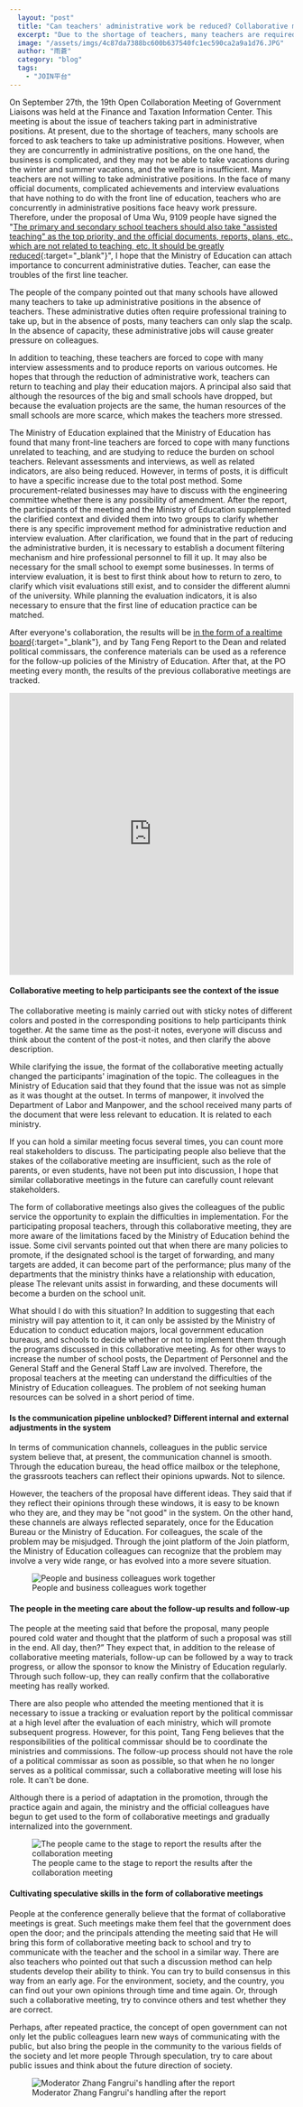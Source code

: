 ```yaml
---
  layout: "post"
  title: "Can teachers' administrative work be reduced? Collaborative meeting to clarify disputes"
  excerpt: "Due to the shortage of teachers, many teachers are required to take up administrative positions. In the face of many official documents, complicated achievements and interview evaluations that have nothing to do with the front line of education, teachers who are concurrently in administrative positions face heavy work pressure. How can a collaborative meeting clarify the issue?"
  image: "/assets/imgs/4c87da7388bc600b637540fc1ec590ca2a9a1d76.JPG"
  author: "雨蒼"
  category: "blog"
  tags: 
    - "JOIN平台"
---
```



On September 27th, the 19th Open Collaboration Meeting of Government Liaisons was held at the Finance and Taxation Information Center. This meeting is about the issue of teachers taking part in administrative positions. At present, due to the shortage of teachers, many schools are forced to ask teachers to take up administrative positions. However, when they are concurrently in administrative positions, on the one hand, the business is complicated, and they may not be able to take vacations during the winter and summer vacations, and the welfare is insufficient. Many teachers are not willing to take administrative positions. In the face of many official documents, complicated achievements and interview evaluations that have nothing to do with the front line of education, teachers who are concurrently in administrative positions face heavy work pressure. Therefore, under the proposal of Uma Wu, 9109 people have signed the &quot;[The primary and secondary school teachers should also take &quot;assisted teaching&quot; as the top priority, and the official documents, reports, plans, etc., which are not related to teaching, etc. It should be greatly reduced](https://join.gov.tw/idea/detail/6090d5bd-45b9-47fb-b5d6-626fc860111a){:target=&quot;_blank&quot;}&quot;, I hope that the Ministry of Education can attach importance to concurrent administrative duties. Teacher, can ease the troubles of the first line teacher. 

The people of the company pointed out that many schools have allowed many teachers to take up administrative positions in the absence of teachers. These administrative duties often require professional training to take up, but in the absence of posts, many teachers can only slap the scalp. In the absence of capacity, these administrative jobs will cause greater pressure on colleagues. 

In addition to teaching, these teachers are forced to cope with many interview assessments and to produce reports on various outcomes. He hopes that through the reduction of administrative work, teachers can return to teaching and play their education majors. A principal also said that although the resources of the big and small schools have dropped, but because the evaluation projects are the same, the human resources of the small schools are more scarce, which makes the teachers more stressed. 

The Ministry of Education explained that the Ministry of Education has found that many front-line teachers are forced to cope with many functions unrelated to teaching, and are studying to reduce the burden on school teachers. Relevant assessments and interviews, as well as related indicators, are also being reduced. However, in terms of posts, it is difficult to have a specific increase due to the total post method. Some procurement-related businesses may have to discuss with the engineering committee whether there is any possibility of amendment. After the report, the participants of the meeting and the Ministry of Education supplemented the clarified context and divided them into two groups to clarify whether there is any specific improvement method for administrative reduction and interview evaluation. After clarification, we found that in the part of reducing the administrative burden, it is necessary to establish a document filtering mechanism and hire professional personnel to fill it up. It may also be necessary for the small school to exempt some businesses. In terms of interview evaluation, it is best to first think about how to return to zero, to clarify which visit evaluations still exist, and to consider the different alumni of the university. While planning the evaluation indicators, it is also necessary to ensure that the first line of education practice can be matched. 

After everyone&#39;s collaboration, the results will be [in the form of a realtime board](https://realtimeboard.com/app/board/o9j_k0msggg=/){:target=&quot;_blank&quot;}, and by Tang Feng Report to the Dean and related political commissars, the conference materials can be used as a reference for the follow-up policies of the Ministry of Education. After that, at the PO meeting every month, the results of the previous collaborative meetings are tracked. 

 <iframe width="100%" height="500" title="Realtimeboard" src="https://realtimeboard.com/app/embed/o9J_k0MSgGg=/?&pres=1" frameborder="0" scrolling="no" allowfullscreen></iframe> 

#### Collaborative meeting to help participants see the context of the issue

The collaborative meeting is mainly carried out with sticky notes of different colors and posted in the corresponding positions to help participants think together. At the same time as the post-it notes, everyone will discuss and think about the content of the post-it notes, and then clarify the above description. 

 While clarifying the issue, the format of the collaborative meeting actually changed the participants&#39; imagination of the topic. The colleagues in the Ministry of Education said that they found that the issue was not as simple as it was thought at the outset. In terms of manpower, it involved the Department of Labor and Manpower, and the school received many parts of the document that were less relevant to education. It is related to each ministry. 

If you can hold a similar meeting focus several times, you can count more real stakeholders to discuss. The participating people also believe that the stakes of the collaborative meeting are insufficient, such as the role of parents, or even students, have not been put into discussion, I hope that similar collaborative meetings in the future can carefully count relevant stakeholders. 

The form of collaborative meetings also gives the colleagues of the public service the opportunity to explain the difficulties in implementation. For the participating proposal teachers, through this collaborative meeting, they are more aware of the limitations faced by the Ministry of Education behind the issue. Some civil servants pointed out that when there are many policies to promote, if the designated school is the target of forwarding, and many targets are added, it can become part of the performance; plus many of the departments that the ministry thinks have a relationship with education, please The relevant units assist in forwarding, and these documents will become a burden on the school unit. 

What should I do with this situation? In addition to suggesting that each ministry will pay attention to it, it can only be assisted by the Ministry of Education to conduct education majors, local government education bureaus, and schools to decide whether or not to implement them through the programs discussed in this collaborative meeting. As for other ways to increase the number of school posts, the Department of Personnel and the General Staff and the General Staff Law are involved. Therefore, the proposal teachers at the meeting can understand the difficulties of the Ministry of Education colleagues. The problem of not seeking human resources can be solved in a short period of time. 

#### Is the communication pipeline unblocked? Different internal and external adjustments in the system

In terms of communication channels, colleagues in the public service system believe that, at present, the communication channel is smooth. Through the education bureau, the head office mailbox or the telephone, the grassroots teachers can reflect their opinions upwards. Not to silence. 

However, the teachers of the proposal have different ideas. They said that if they reflect their opinions through these windows, it is easy to be known who they are, and they may be &quot;not good&quot; in the system. On the other hand, these channels are always reflected separately, once for the Education Bureau or the Ministry of Education. For colleagues, the scale of the problem may be misjudged. Through the joint platform of the Join platform, the Ministry of Education colleagues can recognize that the problem may involve a very wide range, or has evolved into a more severe situation. 

 <figure> 
 <img src="https://talk.pdis.nat.gov.tw/uploads/default/original/1X/5911b18577621d0e9618ff178f7d089f480e56c7.JPG" alt="People and business colleagues work together"> 
 <figcaption> People and business colleagues work together </figcaption> 
 </figure> 

#### The people in the meeting care about the follow-up results and follow-up

The people at the meeting said that before the proposal, many people poured cold water and thought that the platform of such a proposal was still in the end. All day, then?” They expect that, in addition to the release of collaborative meeting materials, follow-up can be followed by a way to track progress, or allow the sponsor to know the Ministry of Education regularly. Through such follow-up, they can really confirm that the collaborative meeting has really worked. 

There are also people who attended the meeting mentioned that it is necessary to issue a tracking or evaluation report by the political commissar at a high level after the evaluation of each ministry, which will promote subsequent progress. However, for this point, Tang Feng believes that the responsibilities of the political commissar should be to coordinate the ministries and commissions. The follow-up process should not have the role of a political commissar as soon as possible, so that when he no longer serves as a political commissar, such a collaborative meeting will lose his role. It can&#39;t be done. 

Although there is a period of adaptation in the promotion, through the practice again and again, the ministry and the official colleagues have begun to get used to the form of collaborative meetings and gradually internalized into the government. 

 <figure> 
 <img src="https://talk.pdis.nat.gov.tw/uploads/default/original/1X/723f00d25fb07b7e1fb87b5eeb24bd8e61adbc33.JPG" alt="The people came to the stage to report the results after the collaboration meeting"> 
 <figcaption> The people came to the stage to report the results after the collaboration meeting </figcaption> 
 </figure> 

#### Cultivating speculative skills in the form of collaborative meetings

People at the conference generally believe that the format of collaborative meetings is great. Such meetings make them feel that the government does open the door; and the principals attending the meeting said that He will bring this form of collaborative meeting back to school and try to communicate with the teacher and the school in a similar way. There are also teachers who pointed out that such a discussion method can help students develop their ability to think. You can try to build consensus in this way from an early age. For the environment, society, and the country, you can find out your own opinions through time and time again. Or, through such a collaborative meeting, try to convince others and test whether they are correct. 

Perhaps, after repeated practice, the concept of open government can not only let the public colleagues learn new ways of communicating with the public, but also bring the people in the community to the various fields of the society and let more people Through speculation, try to care about public issues and think about the future direction of society. 

 <figure> 
 <img src="/assets/imgs/4c87da7388bc600b637540fc1ec590ca2a9a1d76.JPG" alt="Moderator Zhang Fangrui&#39;s handling after the report"> 
 <figcaption> Moderator Zhang Fangrui&#39;s handling after the report </figcaption> 
 </figure> 

